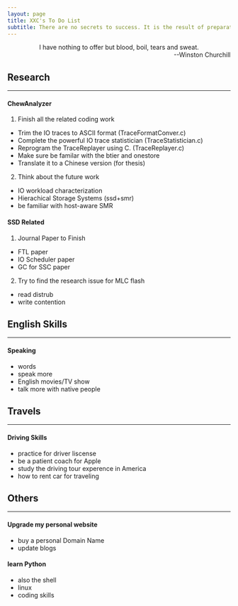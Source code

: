 ```yaml
---
layout: page
title: XXC's To Do List 
subtitle: There are no secrets to success. It is the result of preparation, hard work, and learning from failure.
---
```



<div align="center"> I have nothing to offer but blood, boil, tears and sweat.</div>
<div align="right"> --Winston Churchill</div>

## Research
---

#### ChewAnalyzer
1. Finish all the related coding work
- Trim the IO traces to ASCII format (TraceFormatConver.c)
- Complete the powerful IO trace statistician (TraceStatistician.c)
- Reprogram the TraceReplayer using C. (TraceReplayer.c) 
- Make sure be familar with the btier and onestore
- Translate it to a Chinese version (for thesis)
2. Think about the future work
- IO workload characterization
- Hierachical Storage Systems (ssd+smr)
- be familiar with host-aware SMR

#### SSD Related
1. Journal Paper to Finish
- FTL paper
- IO Scheduler paper
- GC for SSC paper
2. Try to find the research issue for MLC flash
- read distrub
- write contention 

## English Skills
---

#### Speaking
- words
- speak more
- English movies/TV show
- talk more with native people

## Travels
---

#### Driving Skills
- practice for driver liscense
- be a patient coach for Apple
- study the driving tour experence in America
- how to rent car for traveling

## Others
---

#### Upgrade my personal website
- buy a personal Domain Name
- update blogs

#### learn Python
- also the shell 
- linux
- coding skills
